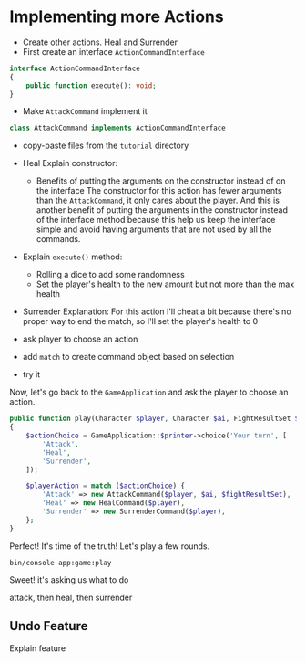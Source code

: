 # Implementing more Actions

* Create other actions. Heal and Surrender
* First create an interface `ActionCommandInterface`
```php
interface ActionCommandInterface
{
    public function execute(): void;
}
```

* Make `AttackCommand` implement it
```php
class AttackCommand implements ActionCommandInterface
```

* copy-paste files from the `tutorial` directory

* Heal Explain constructor:
    - Benefits of putting the arguments on the constructor instead of on the interface
      The constructor for this action has fewer arguments than the `AttackCommand`, it only cares about the player.
      And this is another benefit of putting the arguments in the constructor instead of the interface method
      because this help us keep the interface simple and avoid having arguments that are not
      used by all the commands.
* Explain `execute()` method:
    - Rolling a dice to add some randomness
    - Set the player's health to the new amount but not more than the max health

* Surrender Explanation: For this action I'll cheat a bit because there's no proper way to end the match, so I'll
  set the player's health to 0

* ask player to choose an action
* add `match` to create command object based on selection
* try it

Now, let's go back to the `GameApplication` and ask the player to choose an action.

```php
public function play(Character $player, Character $ai, FightResultSet $fightResultSet): void
{
    $actionChoice = GameApplication::$printer->choice('Your turn', [
        'Attack',
        'Heal',
        'Surrender',
    ]);

    $playerAction = match ($actionChoice) {
        'Attack' => new AttackCommand($player, $ai, $fightResultSet),
        'Heal' => new HealCommand($player),
        'Surrender' => new SurrenderCommand($player),
    };  
}
```

Perfect! It's time of the truth! Let's play a few rounds.

`bin/console app:game:play`

Sweet! it's asking us what to do

attack, then heal, then surrender

## Undo Feature
Explain feature 